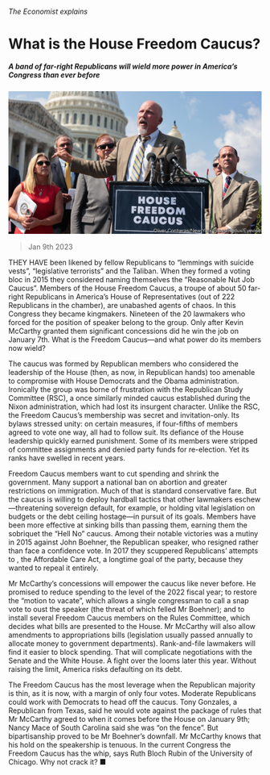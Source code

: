 ###### The Economist explains

# What is the House Freedom Caucus? 

##### A band of far-right Republicans will wield more power in America’s Congress than ever before 

![image](images/20230114_BLP501.jpg) 

> Jan 9th 2023 

THEY HAVE been likened by fellow Republicans to “lemmings with suicide vests”, “legislative terrorists” and the Taliban. When they formed a voting bloc in 2015 they considered naming themselves the “Reasonable Nut Job Caucus”. Members of the House Freedom Caucus, a troupe of about 50 far-right Republicans in America’s House of Representatives (out of 222 Republicans in the chamber), are unabashed agents of chaos. In this Congress they became kingmakers. Nineteen of the 20 lawmakers who forced  for the position of speaker belong to the group. Only after Kevin McCarthy granted them significant concessions did he win the job on January 7th. What is the Freedom Caucus—and what power do its members now wield?

The caucus was formed by Republican members who considered the leadership of the House (then, as now, in Republican hands) too amenable to compromise with House Democrats and the Obama administration. Ironically the group was borne of frustration with the Republican Study Committee (RSC), a once similarly minded caucus established during the Nixon administration, which had lost its insurgent character. Unlike the RSC, the Freedom Caucus’s membership was secret and invitation-only. Its bylaws stressed unity: on certain measures, if four-fifths of members agreed to vote one way, all had to follow suit. Its defiance of the House leadership quickly earned punishment. Some of its members were stripped of committee assignments and denied party funds for re-election. Yet its ranks have swelled in recent years.

Freedom Caucus members want to cut spending and shrink the government. Many support a national ban on abortion and greater restrictions on immigration. Much of that is standard conservative fare. But the caucus is willing to deploy hardball tactics that other lawmakers eschew—threatening sovereign default, for example, or holding vital legislation on budgets or the debt ceiling hostage—in pursuit of its goals. Members have been more effective at sinking bills than passing them, earning them the sobriquet the “Hell No” caucus. Among their notable victories was a mutiny in 2015 against John Boehner, the Republican speaker, who resigned rather than face a confidence vote. In 2017 they scuppered Republicans’ attempts to , the Affordable Care Act, a longtime goal of the party, because they wanted to repeal it entirely.

Mr McCarthy’s concessions will empower the caucus like never before. He promised to reduce spending to the level of the 2022 fiscal year; to restore the “motion to vacate”, which allows a single congressman to call a snap vote to oust the speaker (the threat of which felled Mr Boehner); and to install several Freedom Caucus members on the Rules Committee, which decides what bills are presented to the House. Mr McCarthy will also allow amendments to appropriations bills (legislation usually passed annually to allocate money to government departments). Rank-and-file lawmakers will find it easier to block spending. That will complicate negotiations with the Senate and the White House. A fight over the  looms later this year. Without raising the limit, America risks defaulting on its debt.

The Freedom Caucus has the most leverage when the Republican majority is thin, as it is now, with a margin of only four votes. Moderate Republicans could work with Democrats to head off the caucus. Tony Gonzales, a Republican from Texas, said he would vote against the package of rules that Mr McCarthy agreed to when it comes before the House on January 9th; Nancy Mace of South Carolina said she was “on the fence”. But bipartisanship proved to be Mr Boehner’s downfall. Mr McCarthy knows that his hold on the speakership is tenuous. In the current Congress the Freedom Caucus has the whip, says Ruth Bloch Rubin of the University of Chicago. Why not crack it? ■

